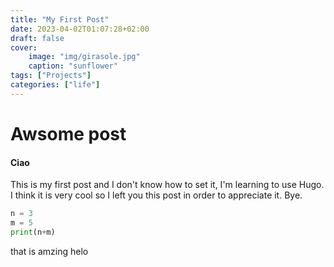 ```yaml
---
title: "My First Post"
date: 2023-04-02T01:07:28+02:00
draft: false
cover:
    image: "img/girasole.jpg"
    caption: "sunflower"
tags: ["Projects"]
categories: ["life"]
---
```


# Awsome post
#### Ciao

This is my first post and I don't know how to set it, I'm learning to use Hugo. I think it is very cool so I left you this post in order to appreciate it. Bye.

```python
n = 3
m = 5
print(n+m)
````
that is amzing helo